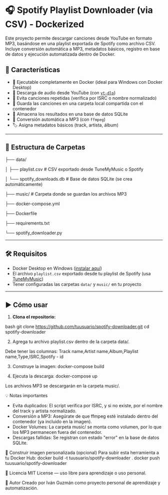 # 🎧 Spotify Playlist Downloader (via CSV) - Dockerized

Este proyecto permite descargar canciones desde YouTube en formato MP3, basándose en una playlist exportada de Spotify como archivo CSV. Incluye conversión automática a MP3, metadatos básicos, registro en base de datos y ejecución automatizada dentro de Docker.

## 🚀 Características

- 🐳 Ejecutable completamente en Docker (ideal para Windows con Docker Desktop)
- 🎵 Descarga de audio desde YouTube (con [`yt-dlp`](https://github.com/yt-dlp/yt-dlp))
- 🔁 Evita canciones repetidas (verifica por ISRC o nombre normalizado)
- 📁 Guarda las canciones en una carpeta local compartida con el contenedor
- 🧠 Almacena los resultados en una base de datos SQLite
- 🎯 Conversión automática a MP3 (con `ffmpeg`)
- 🏷️ Asigna metadatos básicos (track, artista, álbum)

---

## 📁 Estructura de Carpetas
├── data/

│ ├── playlist.csv # CSV exportado desde TuneMyMusic o Spotify

│ └── spotify_downloads.db # Base de datos SQLite (se crea automáticamente)

├── music/ # Carpeta donde se guardan los archivos MP3

├── docker-compose.yml

├── Dockerfile

├── requirements.txt

└── spotify_downloader.py


---

## 🛠️ Requisitos

- Docker Desktop en Windows ([instalar aquí](https://docs.docker.com/desktop/install/windows-install/))
- El archivo `playlist.csv` exportado desde tu playlist de Spotify (usa [TuneMyMusic](https://www.tunemymusic.com/))
- Tener configuradas las carpetas `data/` y `music/` en tu proyecto

---

## ▶️ Cómo usar

1. **Clona el repositorio:**

  bash
    git clone https://github.com/tuusuario/spotify-downloader.git
    cd spotify-downloader

2. Agrega tu archivo playlist.csv dentro de la carpeta data/.

  Debe tener las columnas:
  Track name,Artist name,Album,Playlist name,Type,ISRC,Spotify - id

3. Construye la imagen:
  docker-compose build

4. Ejecuta la descarga:
  docker-compose up

Los archivos MP3 se descargarán en la carpeta music/.

💡 Notas importantes
- Evita duplicados: El script verifica por ISRC, y si no existe, por el nombre del track y artista normalizado.
- Conversión a MP3: Asegúrate de que ffmpeg esté instalado dentro del contenedor (ya incluido en la imagen).
- Docker Volumes: La carpeta music/ se monta como volumen, por lo que los MP3 permanecen fuera del contenedor.
- Descargas fallidas: Se registran con estado "error" en la base de datos SQLite.

🧱 Construir imagen personalizada (opcional)
Para subir esta herramienta a tu Docker Hub:
  docker build -t tuusuario/spotify-downloader .
  docker push tuusuario/spotify-downloader

🧾 Licencia
MIT License — uso libre para aprendizaje o uso personal.

🙋 Autor
Creado por Iván Guzmán como proyecto personal de aprendizaje y automatización.
